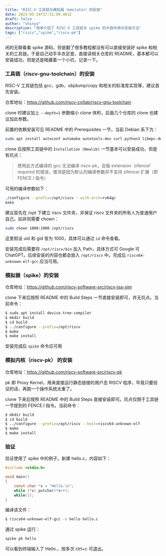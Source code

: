 ```yaml
---
title: "RISC-V 工具链与模拟器（emulator）的安装"
date: 2023-05-24T17:51:09.461Z
draft: false
author: "shinya"
description: "简单介绍了 RISC-V 工具链与 spike 的大致作用与安装方法"
tags: ["riscv","spike","riscv-pk"]
---
```


闲的无聊看看 spike 源码，但是翻了很多教程都没有可以直接安装好 spike 和相关的工具链。于是自己动手丰衣足食，直接读相关仓库的 README，基本都可以安装成功，但是还是暗藏着一个小坑，记录一下。

### 工具链（riscv-gnu-toolchain）的安装

RISC-V 工具链包括 gcc、gdb、objdump/copy 和相关的标准库实现等，建议首先安装。

仓库地址：https://github.com/riscv-collab/riscv-gnu-toolchain

clone 时建议加上 `--depth=1` 参数缩小 clone 体积，后面几个仓库的 clone 也建议加此参数。

前置的依赖安装可见 README 中的 Prerequisites 一节，当前 Debian 系下为：

```bash
sudo apt install autoconf automake autotools-dev curl python3 libmpc-dev libmpfr-dev libgmp-dev gawk build-essential bison flex texinfo gperf libtool patchutils bc zlib1g-dev libexpat-dev ninja-build
```

clone 后按照工具链中的 `Installation (Newlib)` 一节基本可以安装成功，但是有坑点：

> 使用此方式编译的 gcc 无法编译 riscv-pk，会报 extension `zifencei' required 的错误，推测是因为默认的编译参数并不支持 zifencei 扩展（即 FENCE.I 指令）

可用的编译参数如下：

```bash
./configure --prefix=/opt/riscv --with-arch=rv64gc
make
```

建议首先在 /opt 下建立 riscv 文件夹，并保证 riscv 文件夹的所有人为普通用户自己。如非则需要 chown：

```bash
sudo chown 1000:1000 /opt/riscv
```

这里假设 uid 和 gid 皆为 1000，具体可以通过 `id` 命令查看。

安装完成后需要将 `/opt/riscv/bin` 加入 Path，具体方式可 Google 可 ChatGPT。后续安装的内容也都会放入 `/opt/riscv` 中。完成后 `riscv64-unknown-elf-gcc` 应当可用。

### 模拟器（spike）的安装

仓库地址：https://github.com/riscv-software-src/riscv-isa-sim

clone 下来后按照 README 中的 Build Steps 一节直接安装即可，并无坑点。当前命令：

```bash
$ sudo apt install device-tree-compiler
$ mkdir build
$ cd build
$ ../configure --prefix=/opt/riscv
$ make
$ make install
```

安装完成后 `spike` 命令应可用

### 模拟内核（riscv-pk） 的安装

仓库地址：https://github.com/riscv-software-src/riscv-pk

pk 即 Proxy Kernel，用来直接运行静态链接的用户态 RISCV 程序，毕竟只要验证的话，再跑一个操作系统太重了。

clone 下来后按照 README 中的 Build Steps 直接安装即可。坑点仅限于工具链一节提到的 FENCE.I 指令。当前命令：

```bash
$ mkdir build
$ cd build
$ ../configure --prefix=/opt/riscv --host=riscv64-unknown-elf
$ make
$ make install
```

### 验证

验证使用了 spike 中的例子。新建 hello.c，内容如下：

```c
#include <stdio.h>

void main()
{
    const char *s = "Hello.\n";
    while (*s) putchar(*s++);
    while(1);
}
```

编译该文件：

```bash
$ riscv64-unknown-elf-gcc -o hello hello.c
```

通过 spike 运行：

```bash
spike pk hello
```

可以看到终端输入了 Hello.，按多次 ctrl+c 可退出。